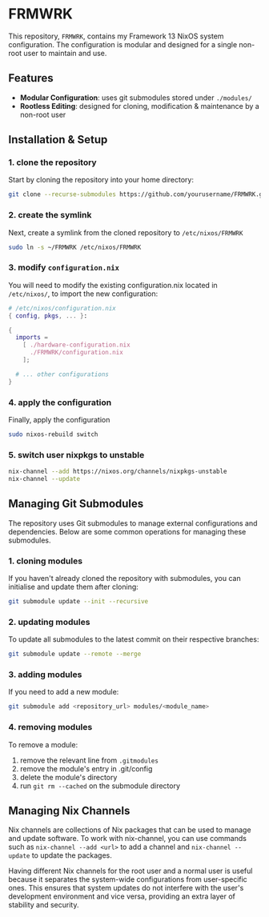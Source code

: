 # FRMWRK

This repository, `FRMWRK`, contains my Framework 13 NixOS system configuration.
The configuration is modular and designed for a single non-root user to maintain and use.

## Features

- **Modular Configuration**: uses git submodules stored under `./modules/`
- **Rootless Editing**: designed for cloning, modification & maintenance by a non-root user

## Installation & Setup

### 1. clone the repository

Start by cloning the repository into your home directory:

```bash
git clone --recurse-submodules https://github.com/yourusername/FRMWRK.git ~/FRMWRK
```

### 2. create the symlink

Next, create a symlink from the cloned repository to `/etc/nixos/FRMWRK`

```bash
sudo ln -s ~/FRMWRK /etc/nixos/FRMWRK
```

### 3. modify `configuration.nix`

You will need to modify the existing configuration.nix located in `/etc/nixos/`, 
to import the new configuration:

```nix
# /etc/nixos/configuration.nix
{ config, pkgs, ... }:

{
  imports =
    [ ./hardware-configuration.nix
      ./FRMWRK/configuration.nix
    ];

  # ... other configurations
}
```

### 4. apply the configuration

Finally, apply the configuration

```bash
sudo nixos-rebuild switch
```

### 5. switch user nixpkgs to unstable
```bash
nix-channel --add https://nixos.org/channels/nixpkgs-unstable
nix-channel --update
```

## Managing Git Submodules

The repository uses Git submodules to manage external configurations and dependencies.
Below are some common operations for managing these submodules.

### 1. cloning modules

If you haven't already cloned the repository with submodules, you can initialise
and update them after cloning:

```bash
git submodule update --init --recursive
```

### 2. updating modules

To update all submodules to the latest commit on their respective branches:

```bash
git submodule update --remote --merge
```

### 3. adding modules

If you need to add a new module:

```bash
git submodule add <repository_url> modules/<module_name>
```

### 4. removing modules

To remove a module:

1. remove the relevant line from `.gitmodules`
2. remove the module's entry in .git/config
3. delete the module's directory
4. run `git rm --cached` on the submodule directory 

## Managing Nix Channels

Nix channels are collections of Nix packages that can be used to manage and update software. To work with nix-channel, you can use commands such as `nix-channel --add <url>` to add a channel and `nix-channel --update` to update the packages.

Having different Nix channels for the root user and a normal user is useful because it separates the system-wide configurations from user-specific ones. This ensures that system updates do not interfere with the user's development environment and vice versa, providing an extra layer of stability and security.
